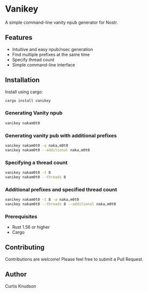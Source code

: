 # Vanikey

A simple command-line vanity npub generator for Nostr.

## Features

- Intuitive and easy npub/nsec generation
- Find multiple prefixes at the same time
- Specify thread count
- Simple command-line interface

## Installation

Install using cargo:

```bash
cargo install vanikey
```

### Generating Vanity npub

```bash
vanikey nakam0t0
```

### Generating vanity pub with additional prefixes

```bash
vanikey nakam0t0 -a naka,m0t0
vanikey nakam0t0 --additional naka,m0t0
```

### Specifying a thread count

```bash
vanikey nakam0t0 -t 8
vanikey nakam0t0 --threads 8
```

### Additional prefixes and specified thread count

```bash
vanikey nakam0t0 -t 8 -a naka,m0t0
vanikey nakam0t0 --threads 8 --additional naka,m0t0
```

### Prerequisites

- Rust 1.56 or higher
- Cargo

## Contributing

Contributions are welcome! Please feel free to submit a Pull Request.

## Author

Curtis Knudson
